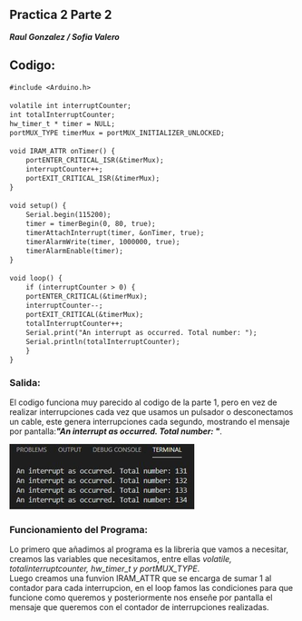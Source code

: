 ## Practica 2 Parte 2
***Raul Gonzalez / Sofia Valero***
## Codigo:

```
#include <Arduino.h>

volatile int interruptCounter;
int totalInterruptCounter;
hw_timer_t * timer = NULL;
portMUX_TYPE timerMux = portMUX_INITIALIZER_UNLOCKED;

void IRAM_ATTR onTimer() {
    portENTER_CRITICAL_ISR(&timerMux);
    interruptCounter++;
    portEXIT_CRITICAL_ISR(&timerMux);
}

void setup() {
    Serial.begin(115200);
    timer = timerBegin(0, 80, true);
    timerAttachInterrupt(timer, &onTimer, true);
    timerAlarmWrite(timer, 1000000, true);
    timerAlarmEnable(timer);
}

void loop() {
    if (interruptCounter > 0) {
    portENTER_CRITICAL(&timerMux);
    interruptCounter--;
    portEXIT_CRITICAL(&timerMux);
    totalInterruptCounter++;
    Serial.print("An interrupt as occurred. Total number: ");
    Serial.println(totalInterruptCounter);
    }
}
```
### Salida:
El codigo funciona muy parecido al codigo de la parte 1, pero en vez de realizar interrupciones cada vez que usamos un pulsador o desconectamos un cable, este genera interrupciones cada segundo, mostrando el mensaje por pantalla:***"An interrupt as occurred. Total number: "***.<br>

![](P2_interrupcionestiempo.jpg)


### Funcionamiento del Programa:
Lo primero que añadimos al programa es la libreria que vamos a necesitar, creamos las variables que necesitamos, entre ellas *volatile, totalinterruptcounter, hw_timer_t y portMUX_TYPE*.<br>
Luego creamos una funvion IRAM_ATTR que se encarga de sumar 1 al contador para cada interrupcion, en el loop famos las condiciones para que funcione como queremos y posteriormente nos enseñe por pantalla el mensaje que queremos con el contador de interrupciones realizadas.